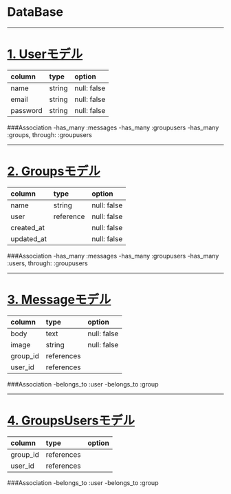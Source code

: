 # DataBase
***

# <u> 1. Userモデル </u>

| column   | type    | option         |
|:---------|:--------|:---------------|
| name     | string  | null: false    |
| email    | string  | null: false    |
| password | string  | null: false    |

###Association
-has_many :messages
-has_many :groupusers
-has_many :groups, through: :groupusers

***

# <u> 2. Groupsモデル </u>

| column     | type       | option         |
|:-----------|:-----------|:---------------|
| name       | string     | null: false    |
| user       | reference  | null: false    |
| created_at |            | null: false    |
| updated_at |            | null: false    |

###Association
-has_many :messages
-has_many :groupusers
-has_many :users, through: :groupusers

***

# <u> 3. Messageモデル </u>
| column   | type        | option         |
|:---------|:------------|:---------------|
| body     | text        | null: false    |
| image    | string      | null: false    |
| group_id | references  |                |
| user_id  | references  |                |

###Association
-belongs_to :user
-belongs_to :group

***

# <u> 4. GroupsUsersモデル </u>

| column   | type        | option         |
|:---------|:------------|:---------------|
| group_id | references  |                |
| user_id  | references  |                |

###Association
-belongs_to :user
-belongs_to :group
